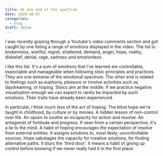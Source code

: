 ```yaml
---
title: At one end of the spectrum
date: 2020-10-07
categories:
  - blog
draft: false
---
```


I was recently grazing through a Youtube's video comments section and got caught by one listing a range of emotions displayed in the video. The list is: brokenness, wishful, regret, shattered, demand, anger, hope, reality, disbelief, denial, rage, sadness and emotionless.

I like this list. It's a sum of emotions that I've learned are controllable, expectable and manageable when following stoic principles and practices. They are one extreme of the emotional spectrum. The other end is related to feelings such as euphoria, pleasure or involve activities such as daydreaming, or hoping. Stoics aim at the middle. If we practice negative visualization enough we can expect to rarely be impacted by such emotions. Their traits have already been experienced.

In particular, I think much less of the act of hoping. The blind hope we're taught in childhood, by culture or by movies. A hidden lesson of non-control over life. An opium to soothe an incapacity for action and resolve. An antagonist of fortitude and progress. If seen from a certain perspective, it's a lie to the mind. A habit of hoping encourages the expectation of resolve from external entities. It assigns solutions to, most likely, uncontrollable sources. Hope sabotages the capacity for creative solutions, for finding alternative paths. It blurs the 'third door'. It means a habit of giving up control before knowing if we never really had it in the first place.
